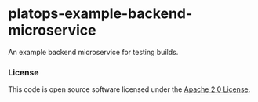 # platops-example-backend-microservice

An example backend microservice for testing builds.

### License

This code is open source software licensed under the [Apache 2.0 License]("http://www.apache.org/licenses/LICENSE-2.0.html").
